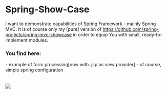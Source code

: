 <h1>Spring-Show-Case</h1>

I want to demonstrate capabilities of Spring Framework - mainly Spring MVC. It is of course only my [pure] version of 
https://github.com/spring-projects/spring-mvc-showcase in order to equip You with small, ready-to-implement modules.

<h3>You find here:</h3>
 - example of form processing[now with .jsp as view provider]
 - of course, simple spring configuration 
 



<br/>
<br/>
<br/>
<img src='http://www.jorambarrez.be/blog/wp-content/oss-logo-spring.png'>

